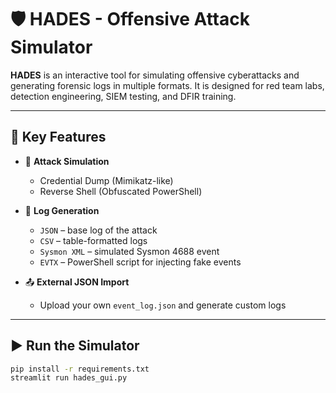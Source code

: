 # 🛡️ HADES - Offensive Attack Simulator

**HADES** is an interactive tool for simulating offensive cyberattacks and generating forensic logs in multiple formats. It is designed for red team labs, detection engineering, SIEM testing, and DFIR training.

---

## 🔧 Key Features

- 🎯 **Attack Simulation**
  - Credential Dump (Mimikatz-like)
  - Reverse Shell (Obfuscated PowerShell)

- 📄 **Log Generation**
  - `JSON` – base log of the attack
  - `CSV` – table-formatted logs
  - `Sysmon XML` – simulated Sysmon 4688 event
  - `EVTX` – PowerShell script for injecting fake events

- 📤 **External JSON Import**
  - Upload your own `event_log.json` and generate custom logs

---

## ▶️ Run the Simulator

```bash
pip install -r requirements.txt
streamlit run hades_gui.py
